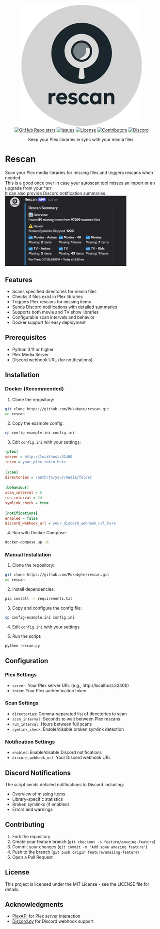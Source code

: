 <div align="center">
  <a href="https://github.com/Pukabyte/rescan">
    <picture>
      <source media="(prefers-color-scheme: dark)" srcset="assets/logo.png" width="400">
      <img alt="rescan" src="assets/logo.png" width="400">
    </picture>
  </a>
</div>

<div align="center">
  <a href="https://github.com/Pukabyte/rescan/stargazers"><img alt="GitHub Repo stars" src="https://img.shields.io/github/stars/Pukabyte/rescan?label=Rescan"></a>
  <a href="https://github.com/Pukabyte/rescan/issues"><img alt="Issues" src="https://img.shields.io/github/issues/Pukabyte/rescan" /></a>
  <a href="https://github.com/Pukabyte/rescan/blob/main/LICENSE"><img alt="License" src="https://img.shields.io/github/license/Pukabyte/rescan"></a>
  <a href="https://github.com/Pukabyte/rescan/graphs/contributors"><img alt="Contributors" src="https://img.shields.io/github/contributors/Pukabyte/rescan" /></a>
  <a href="https://discord.gg/vMSnNcd7m5"><img alt="Discord" src="https://img.shields.io/badge/Join%20discord-8A2BE2" /></a>
</div>

<div align="center">
  <p>Keep your Plex libraries in sync with your media files.</p>
</div>

# Rescan

Scan your Plex media libraries for missing files and triggers rescans when needed.<br/>
This is a good once over in case your autoscan tool misses an import or an upgrade from your *arr<br/> 
It can also provide Discord notification summaries.
<img alt="rescan" src="assets/discord.png" width="400">
## Features

- Scans specified directories for media files
- Checks if files exist in Plex libraries
- Triggers Plex rescans for missing items
- Sends Discord notifications with detailed summaries
- Supports both movie and TV show libraries
- Configurable scan intervals and behavior
- Docker support for easy deployment

## Prerequisites

- Python 3.11 or higher
- Plex Media Server
- Discord webhook URL (for notifications)

## Installation

### Docker (Recommended)

1. Clone the repository:
```bash
git clone https://github.com/Pukabyte/rescan.git
cd rescan
```

2. Copy the example config:
```bash
cp config-example.ini config.ini
```

3. Edit `config.ini` with your settings:
```ini
[plex]
server = http://localhost:32400
token = your_plex_token_here

[scan]
directories = /path/to/your/media/folder

[behaviour]
scan_interval = 5
run_interval = 24
symlink_check = true

[notifications]
enabled = false
discord_webhook_url = your_discord_webhook_url_here
```

4. Run with Docker Compose:
```bash
docker-compose up -d
```

### Manual Installation

1. Clone the repository:
```bash
git clone https://github.com/Pukabyte/rescan.git
cd rescan
```

2. Install dependencies:
```bash
pip install -r requirements.txt
```

3. Copy and configure the config file:
```bash
cp config-example.ini config.ini
```

4. Edit `config.ini` with your settings

5. Run the script:
```bash
python rescan.py
```

## Configuration

### Plex Settings
- `server`: Your Plex server URL (e.g., http://localhost:32400)
- `token`: Your Plex authentication token

### Scan Settings
- `directories`: Comma-separated list of directories to scan
- `scan_interval`: Seconds to wait between Plex rescans
- `run_interval`: Hours between full scans
- `symlink_check`: Enable/disable broken symlink detection

### Notification Settings
- `enabled`: Enable/disable Discord notifications
- `discord_webhook_url`: Your Discord webhook URL

## Discord Notifications

The script sends detailed notifications to Discord including:
- Overview of missing items
- Library-specific statistics
- Broken symlinks (if enabled)
- Errors and warnings

## Contributing

1. Fork the repository
2. Create your feature branch (`git checkout -b feature/amazing-feature`)
3. Commit your changes (`git commit -m 'Add some amazing feature'`)
4. Push to the branch (`git push origin feature/amazing-feature`)
5. Open a Pull Request

## License

This project is licensed under the MIT License - see the LICENSE file for details.

## Acknowledgments

- [PlexAPI](https://github.com/pkkid/python-plexapi) for Plex server interaction
- [Discord.py](https://github.com/Rapptz/discord.py) for Discord webhook support 